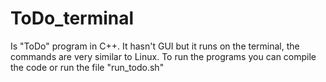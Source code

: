 # ToDo_terminal
Is "ToDo" program in C++. It hasn't GUI but it runs on the terminal, the commands are very similar to Linux. To run the programs you can compile the code or run the file "run_todo.sh"
